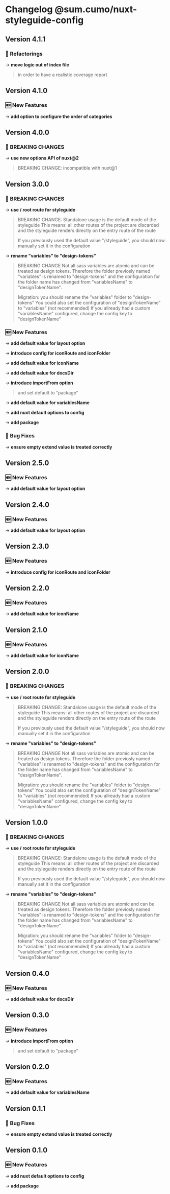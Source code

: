 # Changelog @sum.cumo/nuxt-styleguide-config

## Version 4.1.1

### 🔨 Refactorings

→ **move logic out of index file**
> in order to have a realistic coverage report
> 
> 


## Version 4.1.0

### 🆕  New Features

→ **add option to configure the order of categories**


## Version 4.0.0

### 🚀  BREAKING CHANGES

→ **use new options API of nuxt@2**
> BREAKING CHANGE:
> incompatible with nuxt@1


## Version 3.0.0

### 🚀  BREAKING CHANGES

→ **use / root route for styleguide**
> BREAKING CHANGE:
> Standalone usage is the default mode of the styleguide
> This means: all other routes of the project are discarded and the styleguide
> renders directly on the entry route of the route
> 
> If you previously used the default value "/styleguide", you should
> now manually set it in the configuration

→ **rename "variables" to "design-tokens"**
> BREAKING CHANGE
> Not all sass variables are atomic and can be treated as design tokens.
> Therefore the folder previosly named "variables" is renamed to "design-tokens"
> and the configuration for the folder name has changed from "variablesName" to
> "designTokenName".
> 
> Migration: you should rename the "variables" folder to "design-tokens"
> You could also set the configuration of "designTokenName" to "variables" (not recommended)
> If you allready had a custom "variablesName" configured, change the config key
> to "designTokenName"
> 
> 

### 🆕  New Features

→ **add default value for layout option**

→ **introduce config for iconRoute and iconFolder**

→ **add default value for iconName**

→ **add default value for docsDir**

→ **introduce importFrom option**
> and set default to "package"
> 
> 

→ **add default value for variablesName**

→ **add nuxt default options to config**

→ **add package**

### 🐞 Bug Fixes

→ **ensure empty extend value is treated correctly**


## Version 2.5.0

### 🆕  New Features

→ **add default value for layout option**


## Version 2.4.0

### 🆕  New Features

→ **add default value for layout option**


## Version 2.3.0

### 🆕  New Features

→ **introduce config for iconRoute and iconFolder**


## Version 2.2.0

### 🆕  New Features

→ **add default value for iconName**


## Version 2.1.0

### 🆕  New Features

→ **add default value for iconName**


## Version 2.0.0

### 🚀  BREAKING CHANGES

→ **use / root route for styleguide**
> BREAKING CHANGE:
> Standalone usage is the default mode of the styleguide
> This means: all other routes of the project are discarded and the styleguide
> renders directly on the entry route of the route
> 
> If you previously used the default value "/styleguide", you should
> now manually set it in the configuration

→ **rename "variables" to "design-tokens"**
> BREAKING CHANGE
> Not all sass variables are atomic and can be treated as design tokens.
> Therefore the folder previosly named "variables" is renamed to "design-tokens"
> and the configuration for the folder name has changed from "variablesName" to
> "designTokenName".
> 
> Migration: you should rename the "variables" folder to "design-tokens"
> You could also set the configuration of "designTokenName" to "variables" (not recommended)
> If you allready had a custom "variablesName" configured, change the config key
> to "designTokenName"
> 
> 


## Version 1.0.0

### 🚀  BREAKING CHANGES

→ **use / root route for styleguide**
> BREAKING CHANGE:
> Standalone usage is the default mode of the styleguide
> This means: all other routes of the project are discarded and the styleguide
> renders directly on the entry route of the route
> 
> If you previously used the default value "/styleguide", you should
> now manually set it in the configuration

→ **rename "variables" to "design-tokens"**
> BREAKING CHANGE
> Not all sass variables are atomic and can be treated as design tokens.
> Therefore the folder previosly named "variables" is renamed to "design-tokens"
> and the configuration for the folder name has changed from "variablesName" to
> "designTokenName".
> 
> Migration: you should rename the "variables" folder to "design-tokens"
> You could also set the configuration of "designTokenName" to "variables" (not recommended)
> If you allready had a custom "variablesName" configured, change the config key
> to "designTokenName"
> 
> 


## Version 0.4.0

### 🆕  New Features

→ **add default value for docsDir**


## Version 0.3.0

### 🆕  New Features

→ **introduce importFrom option**
> and set default to "package"
> 
> 


## Version 0.2.0

### 🆕  New Features

→ **add default value for variablesName**


## Version 0.1.1

### 🐞 Bug Fixes

→ **ensure empty extend value is treated correctly**


## Version 0.1.0

### 🆕  New Features

→ **add nuxt default options to config**

→ **add package**


